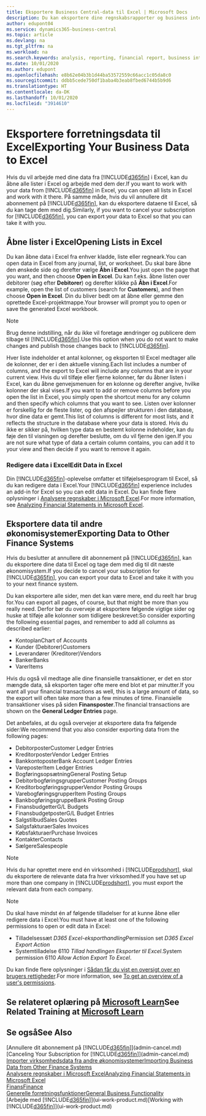 ```yaml
---
title: Eksportere Business Central-data til Excel | Microsoft Docs
description: Du kan eksportere dine regnskabsrapporter og business intelligence-data fra Business Central til Excel eller åbne dine data i Excel.
author: edupont04
ms.service: dynamics365-business-central
ms.topic: article
ms.devlang: na
ms.tgt_pltfrm: na
ms.workload: na
ms.search.keywords: analysis, reporting, financial report, business intelligence, BI, Excel
ms.date: 10/01/2020
ms.author: edupont
ms.openlocfilehash: e8b62e04b3b1d44ba53572559c66acc1c05da8c0
ms.sourcegitcommit: ddbb5cede750df1baba4b3eab8fbed6744b5b9d6
ms.translationtype: HT
ms.contentlocale: da-DK
ms.lasthandoff: 10/01/2020
ms.locfileid: "3914610"
---
```

# <a name="exporting-your-business-data-to-excel"></a><span data-ttu-id="c8aef-103">Eksportere forretningsdata til Excel</span><span class="sxs-lookup"><span data-stu-id="c8aef-103">Exporting Your Business Data to Excel</span></span>
<span data-ttu-id="c8aef-104">Hvis du vil arbejde med dine data fra [!INCLUDE[d365fin](includes/d365fin_md.md)] i Excel, kan du åbne alle lister i Excel og arbejde med dem der.</span><span class="sxs-lookup"><span data-stu-id="c8aef-104">If you want to work with your data from [!INCLUDE[d365fin](includes/d365fin_md.md)] in Excel, you can open all lists in Excel and work with it there.</span></span> <span data-ttu-id="c8aef-105">På samme måde, hvis du vil annullere dit abonnement på [!INCLUDE[d365fin](includes/d365fin_md.md)], kan du eksportere dataene til Excel, så du kan tage dem med dig.</span><span class="sxs-lookup"><span data-stu-id="c8aef-105">Similarly, if you want to cancel your subscription for [!INCLUDE[d365fin](includes/d365fin_md.md)], you can export your data to Excel so that you can take it with you.</span></span>

## <a name="opening-lists-in-excel"></a><span data-ttu-id="c8aef-106">Åbne lister i Excel</span><span class="sxs-lookup"><span data-stu-id="c8aef-106">Opening Lists in Excel</span></span>
<span data-ttu-id="c8aef-107">Du kan åbne data i Excel fra enhver kladde, liste eller regneark.</span><span class="sxs-lookup"><span data-stu-id="c8aef-107">You can open data in Excel from any journal, list, or worksheet.</span></span> <span data-ttu-id="c8aef-108">Du skal bare åbne den ønskede side og derefter vælge **Åbn i Excel**.</span><span class="sxs-lookup"><span data-stu-id="c8aef-108">You just open the page that you want, and then choose **Open in Excel**.</span></span> <span data-ttu-id="c8aef-109">Du kan f.eks. åbne listen over debitorer (søg efter **Debitorer**) og derefter klikke på **Åbn i Excel**.</span><span class="sxs-lookup"><span data-stu-id="c8aef-109">For example, open the list of customers (search for **Customers**), and then choose **Open in Excel**.</span></span> <span data-ttu-id="c8aef-110">Din du bliver bedt om at åbne eller gemme den oprettede Excel-projektmappe.</span><span class="sxs-lookup"><span data-stu-id="c8aef-110">Your browser will prompt you to open or save the generated Excel workbook.</span></span>  

> [!NOTE]
> <span data-ttu-id="c8aef-111">Brug denne indstilling, når du ikke vil foretage ændringer og publicere dem tilbage til [!INCLUDE[d365fin](includes/d365fin_md.md)].</span><span class="sxs-lookup"><span data-stu-id="c8aef-111">Use this option when you do not want to make changes and publish those changes back to [!INCLUDE[d365fin](includes/d365fin_md.md)].</span></span>  

<span data-ttu-id="c8aef-112">Hver liste indeholder et antal kolonner, og eksporten til Excel medtager alle de kolonner, der er i den aktuelle visning.</span><span class="sxs-lookup"><span data-stu-id="c8aef-112">Each list includes a number of columns, and the export to Excel will include any columns that are in your current view.</span></span> <span data-ttu-id="c8aef-113">Hvis du vil tilføje eller fjerne kolonner, før du åbner listen i Excel, kan du åbne genvejsmenuen for en kolonne og derefter angive, hvilke kolonner der skal vises.</span><span class="sxs-lookup"><span data-stu-id="c8aef-113">If you want to add or remove columns before you open the list in Excel, you simply open the shortcut menu for any column and then specify which columns that you want to see.</span></span> <span data-ttu-id="c8aef-114">Listen over kolonner er forskellig for de fleste lister, og den afspejler strukturen i den database, hvor dine data er gemt.</span><span class="sxs-lookup"><span data-stu-id="c8aef-114">This list of columns is different for most lists, and it reflects the structure in the database where your data is stored.</span></span> <span data-ttu-id="c8aef-115">Hvis du ikke er sikker på, hvilken type data en bestemt kolonne indeholder, kan du føje den til visningen og derefter beslutte, om du vil fjerne den igen.</span><span class="sxs-lookup"><span data-stu-id="c8aef-115">If you are not sure what type of data a certain column contains, you can add it to your view and then decide if you want to remove it again.</span></span>  

### <a name="edit-data-in-excel"></a><span data-ttu-id="c8aef-116">Redigere data i Excel</span><span class="sxs-lookup"><span data-stu-id="c8aef-116">Edit Data in Excel</span></span>
<span data-ttu-id="c8aef-117">Din [!INCLUDE[d365fin](includes/d365fin_md.md)]-oplevelse omfatter et tilføjelsesprogram til Excel, så du kan redigere data i Excel.</span><span class="sxs-lookup"><span data-stu-id="c8aef-117">Your [!INCLUDE[d365fin](includes/d365fin_md.md)] experience includes an add-in for Excel so you can edit data in Excel.</span></span> <span data-ttu-id="c8aef-118">Du kan finde flere oplysninger i [Analysere regnskaber i Microsoft Excel](finance-analyze-excel.md).</span><span class="sxs-lookup"><span data-stu-id="c8aef-118">For more information, see [Analyzing Financial Statements in Microsoft Excel](finance-analyze-excel.md).</span></span>  

## <a name="exporting-data-to-other-finance-systems"></a><span data-ttu-id="c8aef-119">Eksportere data til andre økonomisystemer</span><span class="sxs-lookup"><span data-stu-id="c8aef-119">Exporting Data to Other Finance Systems</span></span>
<span data-ttu-id="c8aef-120">Hvis du beslutter at annullere dit abonnement på [!INCLUDE[d365fin](includes/d365fin_md.md)], kan du eksportere dine data til Excel og tage dem med dig til dit næste økonomisystem.</span><span class="sxs-lookup"><span data-stu-id="c8aef-120">If you decide to cancel your subscription for [!INCLUDE[d365fin](includes/d365fin_md.md)], you can export your data to Excel and take it with you to your next finance system.</span></span>  

<span data-ttu-id="c8aef-121">Du kan eksportere alle sider, men det kan være mere, end du reelt har brug for.</span><span class="sxs-lookup"><span data-stu-id="c8aef-121">You can export all pages, of course, but that might be more than you really need.</span></span> <span data-ttu-id="c8aef-122">Derfor bør du overveje at eksportere følgende vigtige sider og huske at tilføje alle kolonner som tidligere beskrevet:</span><span class="sxs-lookup"><span data-stu-id="c8aef-122">So consider exporting the following essential pages, and remember to add all columns as described earlier:</span></span>  

* <span data-ttu-id="c8aef-123">Kontoplan</span><span class="sxs-lookup"><span data-stu-id="c8aef-123">Chart of Accounts</span></span>  
* <span data-ttu-id="c8aef-124">Kunder (Debitorer)</span><span class="sxs-lookup"><span data-stu-id="c8aef-124">Customers</span></span>  
* <span data-ttu-id="c8aef-125">Leverandører (Kreditorer)</span><span class="sxs-lookup"><span data-stu-id="c8aef-125">Vendors</span></span>  
* <span data-ttu-id="c8aef-126">Banker</span><span class="sxs-lookup"><span data-stu-id="c8aef-126">Banks</span></span>  
* <span data-ttu-id="c8aef-127">Varer</span><span class="sxs-lookup"><span data-stu-id="c8aef-127">Items</span></span>  

<span data-ttu-id="c8aef-128">Hvis du også vil medtage alle dine finansielle transaktioner, er det en stor mængde data, så eksporten tager ofte mere end blot et par minutter.</span><span class="sxs-lookup"><span data-stu-id="c8aef-128">If you want all your financial transactions as well, this is a large amount of data, so the export will often take more than a few minutes of time.</span></span> <span data-ttu-id="c8aef-129">Finansielle transaktioner vises på siden **Finansposter**.</span><span class="sxs-lookup"><span data-stu-id="c8aef-129">The financial transactions are shown on the **General Ledger Entries** page.</span></span>  

<span data-ttu-id="c8aef-130">Det anbefales, at du også overvejer at eksportere data fra følgende sider:</span><span class="sxs-lookup"><span data-stu-id="c8aef-130">We recommend that you also consider exporting data from the following pages:</span></span>  

* <span data-ttu-id="c8aef-131">Debitorposter</span><span class="sxs-lookup"><span data-stu-id="c8aef-131">Customer Ledger Entries</span></span>  
* <span data-ttu-id="c8aef-132">Kreditorposter</span><span class="sxs-lookup"><span data-stu-id="c8aef-132">Vendor Ledger Entries</span></span>  
* <span data-ttu-id="c8aef-133">Bankkontoposter</span><span class="sxs-lookup"><span data-stu-id="c8aef-133">Bank Account Ledger Entries</span></span>  
* <span data-ttu-id="c8aef-134">Vareposter</span><span class="sxs-lookup"><span data-stu-id="c8aef-134">Item Ledger Entries</span></span>  
* <span data-ttu-id="c8aef-135">Bogføringsopsætning</span><span class="sxs-lookup"><span data-stu-id="c8aef-135">General Posting Setup</span></span>  
* <span data-ttu-id="c8aef-136">Debitorbogføringsgrupper</span><span class="sxs-lookup"><span data-stu-id="c8aef-136">Customer Posting Groups</span></span>  
* <span data-ttu-id="c8aef-137">Kreditorbogføringsgrupper</span><span class="sxs-lookup"><span data-stu-id="c8aef-137">Vendor Posting Groups</span></span>  
* <span data-ttu-id="c8aef-138">Varebogføringsgrupper</span><span class="sxs-lookup"><span data-stu-id="c8aef-138">Item Posting Groups</span></span>  
* <span data-ttu-id="c8aef-139">Bankbogføringsgruppe</span><span class="sxs-lookup"><span data-stu-id="c8aef-139">Bank Posting Group</span></span>  
* <span data-ttu-id="c8aef-140">Finansbudgetter</span><span class="sxs-lookup"><span data-stu-id="c8aef-140">G/L Budgets</span></span>  
* <span data-ttu-id="c8aef-141">Finansbudgetposter</span><span class="sxs-lookup"><span data-stu-id="c8aef-141">G/L Budget Entries</span></span>  
* <span data-ttu-id="c8aef-142">Salgstilbud</span><span class="sxs-lookup"><span data-stu-id="c8aef-142">Sales Quotes</span></span>  
* <span data-ttu-id="c8aef-143">Salgsfakturaer</span><span class="sxs-lookup"><span data-stu-id="c8aef-143">Sales Invoices</span></span>  
* <span data-ttu-id="c8aef-144">Købsfakturaer</span><span class="sxs-lookup"><span data-stu-id="c8aef-144">Purchase Invoices</span></span>  
* <span data-ttu-id="c8aef-145">Kontakter</span><span class="sxs-lookup"><span data-stu-id="c8aef-145">Contacts</span></span>  
* <span data-ttu-id="c8aef-146">Sælgere</span><span class="sxs-lookup"><span data-stu-id="c8aef-146">Salespeople</span></span>  

> [!NOTE]  
> <span data-ttu-id="c8aef-147">Hvis du har oprettet mere end én virksomhed i [!INCLUDE[prodshort](includes/prodshort.md)], skal du eksportere de relevante data fra hver virksomhed.</span><span class="sxs-lookup"><span data-stu-id="c8aef-147">If you have set up more than one company in [!INCLUDE[prodshort](includes/prodshort.md)], you must export the relevant data from each company.</span></span>

> [!NOTE]
> <span data-ttu-id="c8aef-148">Du skal have mindst én af følgende tilladelser for at kunne åbne eller redigere data i Excel:</span><span class="sxs-lookup"><span data-stu-id="c8aef-148">You must have at least one of the following permissions to open or edit data in Excel:</span></span>
>    - <span data-ttu-id="c8aef-149">Tilladelsessæt *D365 Excel-eksporthandling*</span><span class="sxs-lookup"><span data-stu-id="c8aef-149">Permission set *D365 Excel Export Action*</span></span>  
>    - <span data-ttu-id="c8aef-150">Systemtilladelse 6110 *Tillad handlingen Eksporter til Excel*.</span><span class="sxs-lookup"><span data-stu-id="c8aef-150">System permission 6110 *Allow Action Export To Excel*.</span></span>  

<span data-ttu-id="c8aef-151">Du kan finde flere oplysninger i [Sådan får du vist en oversigt over en brugers rettigheder](ui-define-granular-permissions.md#to-get-an-overview-of-a-users-permissions).</span><span class="sxs-lookup"><span data-stu-id="c8aef-151">For more information, see [To get an overview of a user's permissions](ui-define-granular-permissions.md#to-get-an-overview-of-a-users-permissions).</span></span>

## <a name="see-related-training-at-microsoft-learn"></a><span data-ttu-id="c8aef-152">Se relateret oplæring på [Microsoft Learn](/learn/modules/configure-powerbi-excel-dynamics-365-business-central/index)</span><span class="sxs-lookup"><span data-stu-id="c8aef-152">See Related Training at [Microsoft Learn](/learn/modules/configure-powerbi-excel-dynamics-365-business-central/index)</span></span>

## <a name="see-also"></a><span data-ttu-id="c8aef-153">Se også</span><span class="sxs-lookup"><span data-stu-id="c8aef-153">See Also</span></span>
<span data-ttu-id="c8aef-154">[Annullere dit abonnement på [!INCLUDE[d365fin](includes/d365fin_md.md)]](admin-cancel.md)</span><span class="sxs-lookup"><span data-stu-id="c8aef-154">[Canceling Your Subscription for [!INCLUDE[d365fin](includes/d365fin_md.md)]](admin-cancel.md)</span></span>  
[<span data-ttu-id="c8aef-155">Importer virksomhedsdata fra andre økonomisystemer</span><span class="sxs-lookup"><span data-stu-id="c8aef-155">Importing Business Data from Other Finance Systems</span></span>](across-import-data-configuration-packages.md)  
[<span data-ttu-id="c8aef-156">Analysere regnskaber i Microsoft Excel</span><span class="sxs-lookup"><span data-stu-id="c8aef-156">Analyzing Financial Statements in Microsoft Excel</span></span>](finance-analyze-excel.md)  
[<span data-ttu-id="c8aef-157">Finans</span><span class="sxs-lookup"><span data-stu-id="c8aef-157">Finance</span></span>](finance.md)  
[<span data-ttu-id="c8aef-158">Generelle forretningsfunktioner</span><span class="sxs-lookup"><span data-stu-id="c8aef-158">General Business Functionality</span></span>](ui-across-business-areas.md)  
<span data-ttu-id="c8aef-159">[Arbejde med [!INCLUDE[d365fin](includes/d365fin_md.md)]](ui-work-product.md)</span><span class="sxs-lookup"><span data-stu-id="c8aef-159">[Working with [!INCLUDE[d365fin](includes/d365fin_md.md)]](ui-work-product.md)</span></span>  
